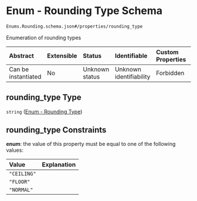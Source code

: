 # Enum - Rounding Type Schema

```txt
Enums.Rounding.schema.json#/properties/rounding_type
```

Enumeration of rounding types

| Abstract            | Extensible | Status         | Identifiable            | Custom Properties | Additional Properties | Access Restrictions | Defined In                                                                                                         |
| :------------------ | :--------- | :------------- | :---------------------- | :---------------- | :-------------------- | :------------------ | :----------------------------------------------------------------------------------------------------------------- |
| Can be instantiated | No         | Unknown status | Unknown identifiability | Forbidden         | Allowed               | none                | [StockClassConversionRights.schema.json\*](../types/StockClassConversionRights.schema.json "open original schema") |

## rounding_type Type

`string` ([Enum - Rounding Type](stockclassconversionrights-properties-enum---rounding-type.md))

## rounding_type Constraints

**enum**: the value of this property must be equal to one of the following values:

| Value       | Explanation |
| :---------- | :---------- |
| `"CEILING"` |             |
| `"FLOOR"`   |             |
| `"NORMAL"`  |             |
